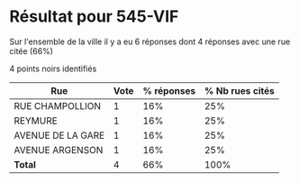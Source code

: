 # Résultat pour 545-VIF

Sur l'ensemble de la ville il y a eu 6 réponses dont 4 réponses avec une rue citée (66%)

4 points noirs identifiés

| Rue | Vote | % réponses | % Nb rues cités|
|-----|------|------------|----------------|
| RUE CHAMPOLLION | 1 | 16% | 25%|
| REYMURE | 1 | 16% | 25%|
| AVENUE DE LA GARE | 1 | 16% | 25%|
| AVENUE ARGENSON | 1 | 16% | 25%|
| **Total** | 4 | 66% | 100%|
